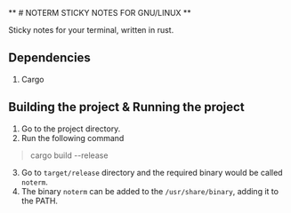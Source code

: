 ** # NOTERM STICKY NOTES FOR GNU/LINUX **

Sticky notes for your terminal, written in rust. 


## Dependencies
1. Cargo

## Building the project & Running the project
1. Go to the project directory. 
2. Run the following command 
> cargo build --release
3. Go to `target/release` directory and the required binary would be called `noterm`.
4. The binary `noterm` can be added to the `/usr/share/binary`, adding it to the PATH. 

